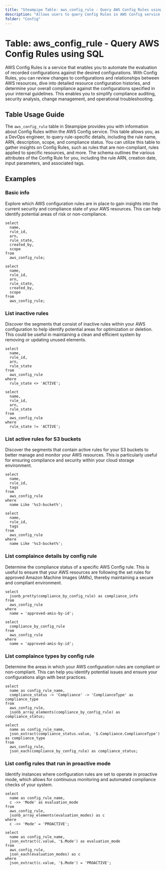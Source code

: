 ```yaml
---
title: "Steampipe Table: aws_config_rule - Query AWS Config Rules using SQL"
description: "Allows users to query Config Rules in AWS Config service. It provides information about each Config Rule, including its name, ARN, description, scope, and compliance status."
folder: "Config"
---
```


# Table: aws_config_rule - Query AWS Config Rules using SQL

AWS Config Rules is a service that enables you to automate the evaluation of recorded configurations against the desired configurations. With Config Rules, you can review changes to configurations and relationships between AWS resources, dive into detailed resource configuration histories, and determine your overall compliance against the configurations specified in your internal guidelines. This enables you to simplify compliance auditing, security analysis, change management, and operational troubleshooting.

## Table Usage Guide

The `aws_config_rule` table in Steampipe provides you with information about Config Rules within the AWS Config service. This table allows you, as a DevOps engineer, to query rule-specific details, including the rule name, ARN, description, scope, and compliance status. You can utilize this table to gather insights on Config Rules, such as rules that are non-compliant, rules applied to specific resources, and more. The schema outlines the various attributes of the Config Rule for you, including the rule ARN, creation date, input parameters, and associated tags.

## Examples

### Basic info
Explore which AWS configuration rules are in place to gain insights into the current security and compliance state of your AWS resources. This can help identify potential areas of risk or non-compliance.

```sql+postgres
select
  name,
  rule_id,
  arn,
  rule_state,
  created_by,
  scope
from
  aws_config_rule;
```

```sql+sqlite
select
  name,
  rule_id,
  arn,
  rule_state,
  created_by,
  scope
from
  aws_config_rule;
```

### List inactive rules
Discover the segments that consist of inactive rules within your AWS configuration to help identify potential areas for optimization or deletion. This could be useful in maintaining a clean and efficient system by removing or updating unused elements.

```sql+postgres
select
  name,
  rule_id,
  arn,
  rule_state
from
  aws_config_rule
where
  rule_state <> 'ACTIVE';
```

```sql+sqlite
select
  name,
  rule_id,
  arn,
  rule_state
from
  aws_config_rule
where
  rule_state != 'ACTIVE';
```

### List active rules for S3 buckets
Discover the segments that contain active rules for your S3 buckets to better manage and monitor your AWS resources. This is particularly useful for ensuring compliance and security within your cloud storage environment.

```sql+postgres
select
  name,
  rule_id,
  tags
from
  aws_config_rule
where
  name Like '%s3-bucket%';
```

```sql+sqlite
select
  name,
  rule_id,
  tags
from
  aws_config_rule
where
  name Like '%s3-bucket%';
```

### List complaince details by config rule
Determine the compliance status of a specific AWS Config rule. This is useful to ensure that your AWS resources are following the set rules for approved Amazon Machine Images (AMIs), thereby maintaining a secure and compliant environment.

```sql+postgres
select
  jsonb_pretty(compliance_by_config_rule) as compliance_info
from
  aws_config_rule
where
  name = 'approved-amis-by-id';
```

```sql+sqlite
select
  compliance_by_config_rule
from
  aws_config_rule
where
  name = 'approved-amis-by-id';
```

### List complaince types by config rule
Determine the areas in which your AWS configuration rules are compliant or non-compliant. This can help you identify potential issues and ensure your configurations align with best practices.

```sql+postgres
select
  name as config_rule_name,
  compliance_status -> 'Compliance' -> 'ComplianceType' as compliance_type
from
  aws_config_rule,
  jsonb_array_elements(compliance_by_config_rule) as compliance_status;
```

```sql+sqlite
select
  name as config_rule_name,
  json_extract(compliance_status.value, '$.Compliance.ComplianceType') as compliance_type
from
  aws_config_rule,
  json_each(compliance_by_config_rule) as compliance_status;
```

### List config rules that run in proactive mode
Identify instances where configuration rules are set to operate in proactive mode, which allows for continuous monitoring and automated compliance checks of your system.

```sql+postgres
select
  name as config_rule_name,
  c ->> 'Mode' as evaluation_mode
from
  aws_config_rule,
  jsonb_array_elements(evaluation_modes) as c
where
  c ->> 'Mode' = 'PROACTIVE';
```

```sql+sqlite
select
  name as config_rule_name,
  json_extract(c.value, '$.Mode') as evaluation_mode
from
  aws_config_rule,
  json_each(evaluation_modes) as c
where
  json_extract(c.value, '$.Mode') = 'PROACTIVE';
```